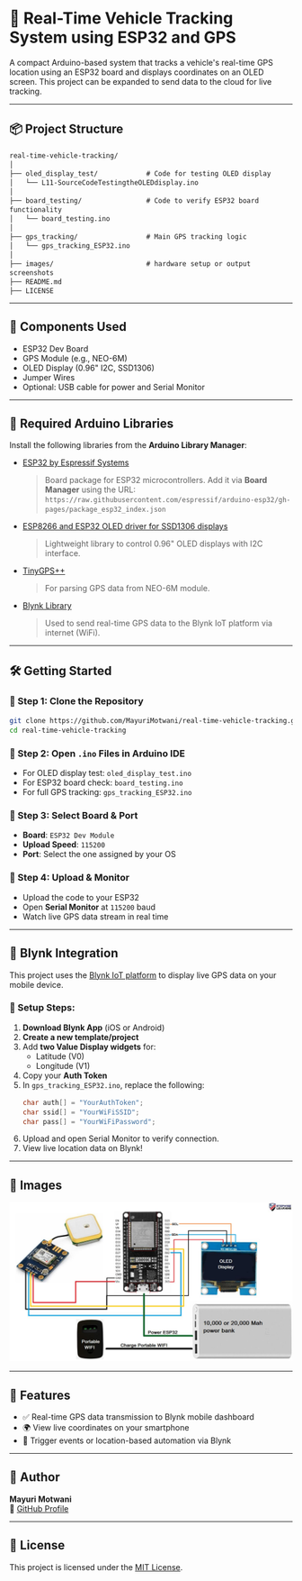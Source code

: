 # 🚗 Real-Time Vehicle Tracking System using ESP32 and GPS

A compact Arduino-based system that tracks a vehicle's real-time GPS location using an ESP32 board and displays coordinates on an OLED screen. This project can be expanded to send data to the cloud for live tracking.

---

## 📦 Project Structure

```
real-time-vehicle-tracking/
│
├── oled_display_test/            # Code for testing OLED display
│   └── L11-SourceCodeTestingtheOLEDdisplay.ino
│
├── board_testing/                # Code to verify ESP32 board functionality
│   └── board_testing.ino
│
├── gps_tracking/                 # Main GPS tracking logic
│   └── gps_tracking_ESP32.ino
│
├── images/                       # hardware setup or output screenshots
├── README.md
├── LICENSE
```

---

## 🧰 Components Used

- ESP32 Dev Board  
- GPS Module (e.g., NEO-6M)  
- OLED Display (0.96" I2C, SSD1306)  
- Jumper Wires  
- Optional: USB cable for power and Serial Monitor

---

## 🔧 Required Arduino Libraries

Install the following libraries from the **Arduino Library Manager**:

- [ESP32 by Espressif Systems](https://github.com/espressif/arduino-esp32)  
  > Board package for ESP32 microcontrollers. Add it via **Board Manager** using the URL:  
  > `https://raw.githubusercontent.com/espressif/arduino-esp32/gh-pages/package_esp32_index.json`

- [ESP8266 and ESP32 OLED driver for SSD1306 displays](https://github.com/ThingPulse/esp8266-oled-ssd1306)  
  > Lightweight library to control 0.96" OLED displays with I2C interface.

- [TinyGPS++](https://github.com/mikalhart/TinyGPSPlus)  
  > For parsing GPS data from NEO-6M module.

- [Blynk Library](https://github.com/blynkkk/blynk-library)  
  > Used to send real-time GPS data to the Blynk IoT platform via internet (WiFi).

---

## 🛠️ Getting Started

### 🔹 Step 1: Clone the Repository

```bash
git clone https://github.com/MayuriMotwani/real-time-vehicle-tracking.git
cd real-time-vehicle-tracking
```

### 🔹 Step 2: Open `.ino` Files in Arduino IDE

- For OLED display test: `oled_display_test.ino`  
- For ESP32 board check: `board_testing.ino`  
- For full GPS tracking: `gps_tracking_ESP32.ino`

### 🔹 Step 3: Select Board & Port

- **Board**: `ESP32 Dev Module`  
- **Upload Speed**: `115200`  
- **Port**: Select the one assigned by your OS

### 🔹 Step 4: Upload & Monitor

- Upload the code to your ESP32  
- Open **Serial Monitor** at `115200` baud  
- Watch live GPS data stream in real time

---
## 📲 Blynk Integration

This project uses the [Blynk IoT platform](https://blynk.io) to display live GPS data on your mobile device.

### 🔧 Setup Steps:

1. **Download Blynk App** (iOS or Android)
2. **Create a new template/project**
3. Add **two Value Display widgets** for:
   - Latitude (V0)
   - Longitude (V1)
4. Copy your **Auth Token**
5. In `gps_tracking_ESP32.ino`, replace the following:
   ```cpp
   char auth[] = "YourAuthToken";
   char ssid[] = "YourWiFiSSID";
   char pass[] = "YourWiFiPassword";
   ```
6. Upload and open Serial Monitor to verify connection.
7. View live location data on Blynk!

---
## 📸 Images

![Hardware Setup](images/hardware_setup.jpg)

---

## 🚀 Features

- ✅ Real-time GPS data transmission to Blynk mobile dashboard
- 🌍 View live coordinates on your smartphone
- 🔔 Trigger events or location-based automation via Blynk

---

## 👤 Author

**Mayuri Motwani**  
🔗 [GitHub Profile](https://github.com/MayuriMotwani)

---

## 📄 License

This project is licensed under the [MIT License](LICENSE).
```
